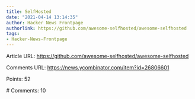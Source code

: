 ```yaml
---
title: SelfHosted
date: "2021-04-14 13:14:35"
author: Hacker News Frontpage
authorlink: https://github.com/awesome-selfhosted/awesome-selfhosted
tags:
- Hacker-News-Frontpage
---
```


<p>Article URL: <a href="https://github.com/awesome-selfhosted/awesome-selfhosted">https://github.com/awesome-selfhosted/awesome-selfhosted</a></p>
<p>Comments URL: <a href="https://news.ycombinator.com/item?id=26806601">https://news.ycombinator.com/item?id=26806601</a></p>
<p>Points: 52</p>
<p># Comments: 10</p>

